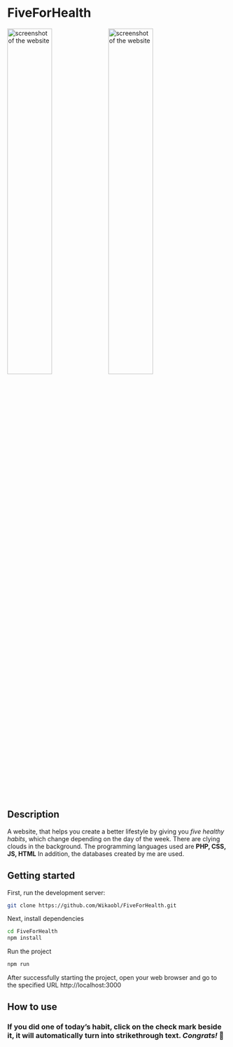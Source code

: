 ﻿# FiveForHealth

<div display="block">
<img src="https://github.com/Wikaobl/FiveForHealth/assets/107032701/4d9ecc78-af4b-43b4-b126-887e955a14b3" alt="screenshot of the website" width="45%">
<img src="https://github.com/Wikaobl/FiveForHealth/assets/107032701/8d6c2ca9-d667-4c2c-88cb-89a662960c5b" alt="screenshot of the website" width="45%">
</div>

## Description

A website, that helps you create a better lifestyle by giving you _five healthy habits_, which change depending on the day of the week. There are clying clouds in the background. The programming languages used are **PHP, CSS, JS, HTML** In addition, the databases created by me are used.

## Getting started

First, run the development server:

```bash
git clone https://github.com/Wikaobl/FiveForHealth.git
```

Next, install dependencies

```bash
cd FiveForHealth
npm install
```

Run the project

```bash
npm run
```

After successfully starting the project, open your web browser and go to the specified URL http://localhost:3000

## How to use

### If you did one of today’s habit, click on the check mark beside it, it will automatically turn into strikethrough text. _Congrats!_ 🐸

